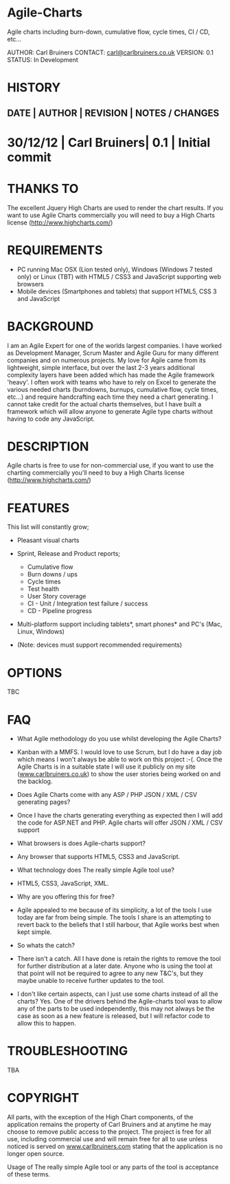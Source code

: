 Agile-Charts
============

Agile charts including burn-down, cumulative flow, cycle times, CI / CD, etc...

AUTHOR: Carl Bruiners
CONTACT: carl@carlbruiners.co.uk
VERSION: 0.1
STATUS: In Development

HISTORY
=====================================================================================
DATE	 | AUTHOR		| REVISION	| NOTES / CHANGES
-------------------------------------------------------------------------------------
30/12/12 | Carl Bruiners| 0.1		| Initial commit
=====================================================================================

THANKS TO
=========
The excellent Jquery High Charts are used to render the chart results. If you want to use Agile Charts commercially you will need to buy a High Charts license (http://www.highcharts.com/)

REQUIREMENTS
============
* PC running Mac OSX (Lion tested only), Windows (Windows 7 tested only) or Linux (TBT) with HTML5 / CSS3 and JavaScript supporting web browsers
* Mobile devices (Smartphones and tablets) that support HTML5, CSS 3 and JavaScript

BACKGROUND
==========
I am an Agile Expert for one of the worlds largest companies. I have worked as Development Manager, Scrum Master and Agile Guru for many different companies and on numerous projects. My love for Agile came from its lightweight, simple interface, but over the last 2-3 years additional complexity layers have been added which has made the Agile framework 'heavy'. 
I often work with teams who have to rely on Excel to generate the various needed charts (burndowns, burnups, cumulative flow, cycle times, etc...) and require handcrafting each time they need a chart generating.
I cannot take credit for the actual charts themselves, but I have built a framework which will allow anyone to generate Agile type charts without having to code any JavaScript.

DESCRIPTION
===========
Agile charts is free to use for non-commercial use, if you want to use the charting commercially you'll need to buy a High Charts license (http://www.highcharts.com/)

FEATURES
========
This list will constantly grow;

* Pleasant visual charts
* Sprint, Release and Product reports;
	* Cumulative flow
	* Burn downs / ups
	* Cycle times
	* Test health 
	* User Story coverage
	* CI - Unit / Integration test failure / success
	* CD - Pipeline progress
* Multi-platform support including tablets*, smart phones* and PC's (Mac, Linux, Windows)

* (Note: devices must support recommended requirements)

OPTIONS
=======
TBC

FAQ
===
* What Agile methodology do you use whilst developing the Agile Charts?
- Kanban with a MMFS. I would love to use Scrum, but I do have a day job which means I won't always be able to work on this project :-(. Once the Agile Charts is in a suitable state I will use it publicly on my site (www.carlbruiners.co.uk) to show the user stories being worked on and the backlog.

* Does Agile Charts come with any ASP / PHP JSON / XML / CSV generating pages?
- Once I have the charts generating everything as expected then I will add the code for ASP.NET and PHP. Agile charts will offer JSON / XML / CSV support

* What browsers is does Agile-charts support?
- Any browser that supports HTML5, CSS3 and JavaScript.

* What technology does The really simple Agile tool use?
- HTML5, CSS3, JavaScript, XML.

* Why are you offering this for free?
- Agile appealed to me because of its simplicity, a lot of the tools I use today are far from being simple. The tools I share is an attempting to revert back to the beliefs that I still harbour, that Agile works best when kept simple.

* So whats the catch?
- There isn't a catch. All I have done is retain the rights to remove the tool for further distribution at a later date. Anyone who is using the tool at that point will not be required to agree to any new T&C's, but they maybe unable to receive further updates to the tool.

* I don't like certain aspects, can I just use some charts instead of all the charts?
Yes. One of the drivers behind the Agile-charts tool was to allow any of the parts to be used independently, this may not always be the case as soon as a new feature is released, but I will refactor code to allow this to happen.

TROUBLESHOOTING
===============
TBA

COPYRIGHT
=========
All parts, with the exception of the High Chart components, of the application remains the property of Carl Bruiners and at anytime he may choose to remove public access to the project. The project is free for all use, including commercial use and will remain free for all to use unless noticed is served on www.carlbruiners.com stating that the application is no longer open source.

Usage of The really simple Agile tool or any parts of the tool is acceptance of these terms.
